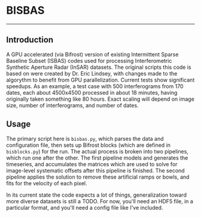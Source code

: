 # BISBAS
---

## Introduction 
A GPU accelerated (via Bifrost) version of existing Intermittent Sparse Baseline Subset (ISBAS) codes used for processing Interferometric Synthetic Aperture Radar (InSAR) datasets. The original scripts this code is based on were created by Dr. Eric Lindsey, with changes made to the algorythm to benefit from GPU parallelization. Current tests show significant speedups. As an example, a test case with 500 interferograms from 170 dates, each about 4500x4500 processed in about 18 minutes, having originally taken something like 80 hours. Exact scaling will depend on image size, number of interferograms, and number of dates.

## Usage
The primary script here is `bisbas.py`, which parses the data and configuration file, then sets up Bifrost blocks (which are defined in `bisblocks.py`) for the run. The actual process is broken into two pipelines, which run one after the other. The first pipeline models and generates the timeseries, and accumulates the matrices which are used to solve for image-level systematic offsets after this pipeline is finished. The second pipeline applies the solution to remove these artificial ramps or bowls, and fits for the velocity of each pixel. 

In its current state the code expects a lot of things, generalization toward more diverse datasets is still a TODO. For now, you'll need an HDF5 file, in a particular format, and you'll need a config file like I've included.
